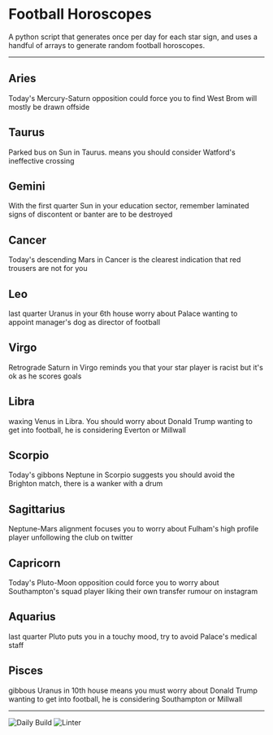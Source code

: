 # Football Horoscopes

A python script that generates once per day for each star sign, and uses a handful of arrays to generate random football horoscopes.

---

<!-- horoscopes_item starts -->
<h2>Aries</h2><p>Today's Mercury-Saturn opposition could force you to find West Brom will mostly be drawn offside</p><h2>Taurus</h2><p>Parked bus on Sun in Taurus. means you should consider Watford's ineffective crossing</p><h2>Gemini</h2><p>With the first quarter Sun in your education sector, remember laminated signs of discontent or banter are to be destroyed</p><h2>Cancer</h2><p>Today's descending Mars in Cancer is the clearest indication that red trousers are not for you</p><h2>Leo</h2><p>last quarter Uranus in your 6th house worry about Palace wanting to appoint manager's dog as director of football</p><h2>Virgo</h2><p>Retrograde Saturn in Virgo reminds you that your star player is racist but it's ok as he scores goals</p><h2>Libra</h2><p>waxing Venus in Libra. You should worry about Donald Trump wanting to get into football, he is considering Everton or Millwall</p><h2>Scorpio</h2><p>Today's gibbons Neptune in Scorpio suggests you should avoid the Brighton match, there is a wanker with a drum</p><h2>Sagittarius</h2><p>Neptune-Mars alignment focuses you to worry about Fulham's high profile player unfollowing the club on twitter</p><h2>Capricorn</h2><p>Today's Pluto-Moon opposition could force you to worry about Southampton's squad player liking their own transfer rumour on instagram</p><h2>Aquarius</h2><p>last quarter Pluto puts you in a touchy mood, try to avoid Palace's medical staff</p><h2>Pisces</h2><p>gibbous Uranus in 10th house means you must worry about Donald Trump wanting to get into football, he is considering Southampton or Millwall</p>
<!-- horoscopes_item ends -->

---

![Daily Build](https://github.com/MatBenfield/horofootball.thechels.uk/workflows/Daily%20Build/badge.svg) ![Linter](https://github.com/MatBenfield/horofootball.thechels.uk/workflows/Linter/badge.svg)
